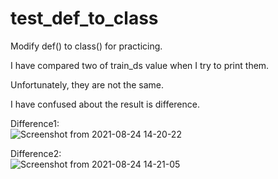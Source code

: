 # test_def_to_class

Modify def() to class() for practicing.

I have compared two of train_ds value when I try to print them.    

Unfortunately, they are not the same.    

I have confused about the result is difference.  

Difference1:   
![Screenshot from 2021-08-24 14-20-22](https://user-images.githubusercontent.com/19554347/130567717-18cb1d4f-70d4-4aee-9da1-0e59c6aee5cc.png)

Difference2:   
![Screenshot from 2021-08-24 14-21-05](https://user-images.githubusercontent.com/19554347/130567746-3882cc19-f5ce-4304-9fde-2c26f1b38f9e.png)

